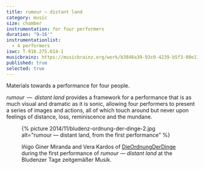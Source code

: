 ```yaml
---
title: rumour — distant land
category: music
size: chamber
instrumentation: for four performers
duration: "9–16'"
instrumentationlist:
  - 4 performers
iswc: T-916.275.614-1
musicbrainz: https://musicbrainz.org/work/b3846a39-93c0-4239-b5f3-00e116276b65
published: true
selected: true
---
```


Materials towards a performance for four people.

*rumour  —  distant land* provides a framework for a performance that is as much visual and dramatic as it is sonic, allowing four performers to present a series of images and actions, all of which touch around but never upon feelings of distance, loss, reminiscence and the mundane.

<figure>
  {% picture 2014/11/bludenz-ordnung-der-dinge-2.jpg alt="rumour — distant land, from the first performance" %}

  <figcaption markdown="1">

  Iñigo Giner Miranda and Vera Kardos of [DieOrdnungDerDinge](http://www.dieordnungderdinge.com/) during the first performance of *rumour — distant land* at the Bludenzer Tage zeitgemäßer Musik.

  </figcaption>
</figure>
